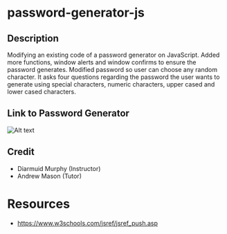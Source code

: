 # password-generator-js

## Description

Modifying an existing code of a password generator on JavaScript.
Added more functions, window alerts and window confirms to ensure the password generates. Modified password so user can choose any random character. It asks four questions regarding the password the user wants to generate using special characters, numeric characters, upper cased and lower cased characters.


## Link to Password Generator

![Alt text](https://jovaldez98.github.io/password-generator-js/)

## Credit
- Diarmuid Murphy (Instructor)
- Andrew Mason (Tutor)


# Resources
- https://www.w3schools.com/jsref/jsref_push.asp

